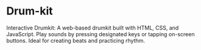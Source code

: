 # Drum-kit
Interactive Drumkit: A web-based drumkit built with HTML, CSS, and JavaScript. Play sounds by pressing designated keys or tapping on-screen buttons. Ideal for creating beats and practicing rhythm.


